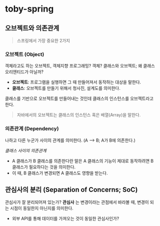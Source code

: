 # toby-spring

## 오브젝트와 의존관계

> 스프링에서 가장 중요한 2가지 

### 오브젝트 (Object)

객체라고도 하는 오브젝트, 객체지향 프로그래밍? 객체?  클래스와 오브젝트; 왜 클래스 오리엔티드가 아닐까?

- **오브젝트**: 프로그램을 실행하면 그 때 만들어져서 동작하는 대상을 말한다.
- **클래스**: 오브젝트를 만들기 위해서 청사진, 설계도를 의미한다. 

클래스를 기반으로 오브젝트를 만들어내는 것인데 클래스의 인스턴스를 오브젝트라고 한다.

> 자바에서의 오브젝트는 클래스의 인스턴스 혹은 배열(Array)을 말한다.

### 의존관계 (Dependency)

나하고 다른 누군가 사이의 관계를 의미한다. (A --> B; A가 B에 의존한다.)

_클래스 사이의 의존관계_

- A 클래스가 B 클래스를 의존한다란 말은 A 클래스의 기능이 제대로 동작하려면 B 클래스가 필요하다는 것을 의미한다.
- 이 때, B 클래스가 변경되면 A 클래스도 영향을 받는다.


## 관심사의 분리 (Separation of Concerns; SoC)

관심사가 잘 분리되어져 있는가? **관심사** 는 변경이라는 관점에서 바라볼 때, 변경이 되는 시점이 동일한지 아닌지를 의미한다.

- 외부 API를 통해 데이터를 가져오는 것이 동일한 관심사인가?


